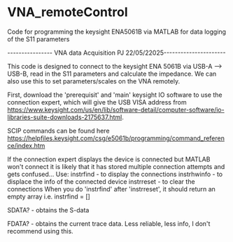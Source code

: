 # VNA_remoteControl
Code for programming the keysight ENA5061B via MATLAB for data logging of the S11 parameters


---------------- VNA data Acquisition PJ 22/05/22025----------------------

This code is designed to connect to the keysight ENA 5061B via USB-A --> USB-B, read in the S11 parameters and calculate the impedance. We can also use this to set parameters/scales on the VNA remotely.

 First, download the 'prerequisit' and 'main' keysight IO software to use the connection expert, which will give the USB VISA address from https://www.keysight.com/us/en/lib/software-detail/computer-software/io-libraries-suite-downloads-2175637.html.

SCIP commands can be found here
https://helpfiles.keysight.com/csg/e5061b/programming/command_reference/index.htm


If the connection expert displays the device is connected but MATLAB won't connect it is likely that it has stored multiple connection attempts and gets confused... Use:
instrfind - to display the connections
instrhwinfo - to displace the info of the connected device
instrreset - to clear the connections
When you do 'instrfind' after 'instrreset', it should return an empty array
i.e.  instrfind = []

SDATA? - obtains the S-data

FDATA? - obtains the current trace data. Less reliable, less info, I don't recommend using this.
